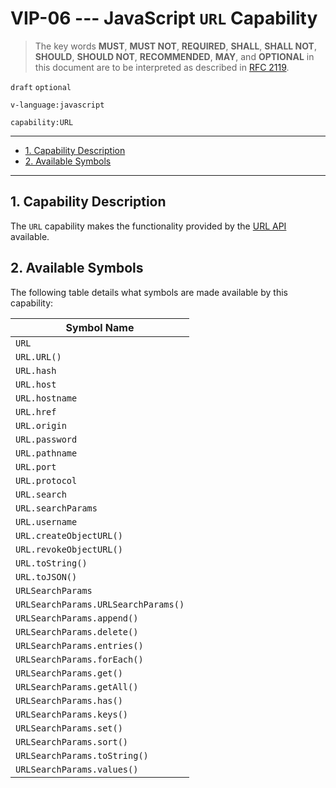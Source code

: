 <!-- markdownlint-disable MD043 -->

# VIP-06 --- JavaScript `URL` Capability

> The key words **MUST**, **MUST NOT**, **REQUIRED**, **SHALL**, **SHALL NOT**, **SHOULD**, **SHOULD NOT**, **RECOMMENDED**,  **MAY**, and **OPTIONAL** in this document are to be interpreted as described in [RFC 2119](https://www.rfc-editor.org/rfc/rfc2119.txt).

`draft` `optional`

`v-language:javascript`

`capability:URL`

---

- [1. Capability Description](#1-capability-description)
- [2. Available Symbols](#2-available-symbols)

---

## 1. Capability Description

The `URL` capability makes the functionality provided by the [URL API](https://developer.mozilla.org/en-US/docs/Web/API/URL_API) available.

## 2. Available Symbols

The following table details what symbols are made available by this capability:

| Symbol Name                         |
| ----------------------------------- |
| `URL`                               |
| `URL.URL()`                         |
| `URL.hash`                          |
| `URL.host`                          |
| `URL.hostname`                      |
| `URL.href`                          |
| `URL.origin`                        |
| `URL.password`                      |
| `URL.pathname`                      |
| `URL.port`                          |
| `URL.protocol`                      |
| `URL.search`                        |
| `URL.searchParams`                  |
| `URL.username`                      |
| `URL.createObjectURL()`             |
| `URL.revokeObjectURL()`             |
| `URL.toString()`                    |
| `URL.toJSON()`                      |
| `URLSearchParams`                   |
| `URLSearchParams.URLSearchParams()` |
| `URLSearchParams.append()`          |
| `URLSearchParams.delete()`          |
| `URLSearchParams.entries()`         |
| `URLSearchParams.forEach()`         |
| `URLSearchParams.get()`             |
| `URLSearchParams.getAll()`          |
| `URLSearchParams.has()`             |
| `URLSearchParams.keys()`            |
| `URLSearchParams.set()`             |
| `URLSearchParams.sort()`            |
| `URLSearchParams.toString()`        |
| `URLSearchParams.values()`          |
